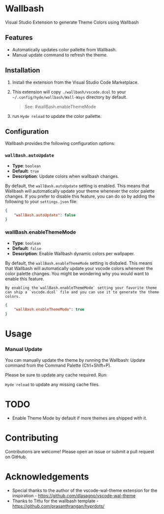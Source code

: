 # Wallbash

Visual Studio Extension to generate Theme Colors using Wallbash

## Features

- Automatically updates color pallette from Wallbash.
- Manual update command to refresh the theme.

## Installation

1. Install the extension from the Visual Studio Code Marketplace.
2. This extension will copy `./wallbash/vscode.dcol` to your `~/.config/hyde/wallbash/Wall-Ways` directory by default.

   > See: #wallBash.enableThemeMode
   >
3. run `Hyde reload` to update the color pallette.

## Configuration

Wallbash provides the following configuration options:

### `wallBash.autoUpdate`

- **Type**: `boolean`
- **Default**: `true`
- **Description**: Update colors when wallbash changes.

By default, the `wallBash.autoUpdate` setting is enabled. This means that Wallbash will automatically update your theme whenever the color palette changes. If you prefer to disable this feature, you can do so by adding the following to your `settings.json` file:

```json
{
    "wallBash.autoUpdate": false
}

```

### wallBash.enableThemeMode

- **Type**: `boolean`
- **Default**: `false`
- **Description**: Enable Wallbash dynamic colors per wallpaper.

By default, the `wallBash.enableThemeMode` setting is disbaled. This means that Wallbash will automatically update your vscode colors whenever the color palette changes.
You might be wondering why you would want to enable this feature.

    By enabling the`wallBash.enableThemeMode` setting your favorite theme can ship a `vscode.dcol` file and you can use it to generate the theme colors.

```json
{
    "wallBash.enableThemeMode": true
}

```


# Usage

### Manual Update

You can manually update the theme by running the Wallbash: Update command from the Command Palette (Ctrl+Shift+P).

Please be sure to update any cache required. Run:

`Hyde reload` to update any missing cache files.

# TODO

* Enable Theme Mode by default if more themes are shipped with it.

# Contributing

Contributions are welcome! Please open an issue or submit a pull request on GitHub.

# Acknowledgements

* Special thanks to the author of the vscode-wal-theme extension for the inspiration - https://github.com/dlasagno/vscode-wal-theme
* Thanks to Tittu for the wallbash template -  https://github.com/prasanthrangan/hyprdots/

